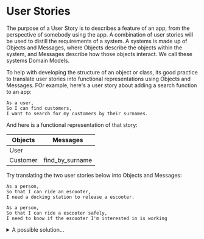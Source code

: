 # User Stories

The purpose of a User Story is to describes a feature of an app, from the perspective of somebody using the app. A combination of user stories will be used to distill the requirements of a system. A systems is made up of Objects and Messages, where Objects describe the objects within the system, and Messages describe how those objects interact. We call these systems Domain Models.

To help with developing the structure of an object or class, its good practice to translate user stories into functional representations using Objects and Messages. FOr example, here's a user story about adding a search function to an app:

```text
As a user,
So I can find customers,
I want to search for my customers by their surnames.
```

And here is a functional representation of that story:

Objects| Messages
-------|----------------
User|	
Customer|find_by_surname

Try translating the two user stories below into Objects and Messages:

```text
As a person,
So that I can ride an escooter,
I need a docking station to release a escooter.

As a person,
So that I can ride a escooter safely,
I need to know if the escooter I'm interested in is working
```



<details><summary>A possible solution...</summary>

    Objects  | Messages
    ------------- | -------------
    Person  | 
    Bike  | working?
    DockingStation | release_bike
</details>
